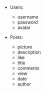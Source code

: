 - Users:
    - username
    - password
    - avatar
    
- Posts:
    - picture
    - description
    - like
    - title
    - comments
    - view
    - date
    - author